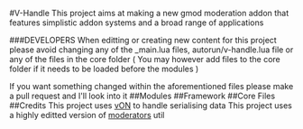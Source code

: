 #V-Handle
This project aims at making a new gmod moderation addon that features simplistic addon systems and a broad range of applications

###DEVELOPERS
When editting or creating new content for this project please avoid changing any of the _main.lua files, autorun/v-handle.lua file or any of the files in the core folder ( You may however add files to the core folder if it needs to be loaded before the modules )

If you want something changed within the aforementioned files please make a pull request and I'll look into it
##Modules
##Framework
##Core Files
##Credits
This project uses [vON](http://www.facepunch.com/showthread.php?t=1194008) to handle serialising data
This project uses a highly editted version of [moderators](https://github.com/Chessnut/moderator) util
